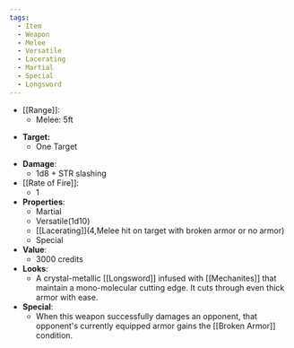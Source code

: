 ```yaml
---
tags:
  - Item
  - Weapon
  - Melee
  - Versatile
  - Lacerating
  - Martial
  - Special
  - Longsword
---
```

* [[Range]]:
	* Melee: 5ft
- **Target:**
	- One Target
* **Damage**:
	* 1d8 + STR slashing
* [[Rate of Fire]]:
	* 1
* **Properties**:
	* Martial
	* Versatile(1d10)
	* [[Lacerating]](4,Melee hit on target with broken armor or no armor)
	* Special
* **Value**:
	* 3000 credits
* **Looks**:
	* A crystal-metallic [[Longsword]] infused with [[Mechanites]] that maintain a mono-molecular cutting edge. It cuts through even thick armor with ease.
* **Special**:
	* When this weapon successfully damages an opponent, that opponent's currently equipped armor gains the [[Broken Armor]] condition. 